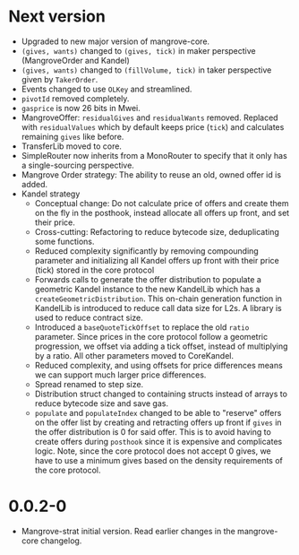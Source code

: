 # Next version

- Upgraded to new major version of mangrove-core.
- `(gives, wants)` changed to `(gives, tick)` in maker perspective (MangroveOrder and Kandel)
- `(gives, wants)` changed to `(fillVolume, tick)` in taker perspective given by `TakerOrder`.
- Events changed to use `OLKey` and streamlined.
- `pivotId` removed completely.
- `gasprice` is now 26 bits in Mwei.
- MangroveOffer: `residualGives` and `residualWants` removed. Replaced with `residualValues` which by default keeps price (`tick`) and calculates remaining `gives` like before.
- TransferLib moved to core.
- SimpleRouter now inherits from a MonoRouter to specify that it only has a single-sourcing perspective.
- Mangrove Order strategy: The ability to reuse an old, owned offer id is added.
- Kandel strategy
  - Conceptual change: Do not calculate price of offers and create them on the fly in the posthook, instead allocate all offers up front, and set their price.
  - Cross-cutting: Refactoring to reduce bytecode size, deduplicating some functions.
  - Reduced complexity significantly by removing compounding parameter and initializing all Kandel offers up front with their price (tick) stored in the core protocol
  - Forwards calls to generate the offer distribution to populate a geometric Kandel instance to the new KandelLib which has a `createGeometricDistribution`. This on-chain generation function in KandelLib is introduced to reduce call data size for L2s. A library is used to reduce contract size.
  - Introduced a `baseQuoteTickOffset` to replace the old `ratio` parameter. Since prices in the core protocol follow a geometric progression, we offset via adding a tick offset, instead of multiplying by a ratio. All other parameters moved to CoreKandel.
  - Reduced complexity, and using offsets for price differences means we can support much larger price differences.
  - Spread renamed to step size.
  - Distribution struct changed to containing structs instead of arrays to reduce bytecode size and save gas.
  - `populate` and `populateIndex` changed to be able to "reserve" offers on the offer list by creating and retracting offers up front if `gives` in the offer distribution is 0 for said offer. This is to avoid having to create offers during `posthook` since it is expensive and complicates logic. Note, since the core protocol does not accept 0 gives, we have to use a minimum gives based on the density requirements of the core protocol.

# 0.0.2-0

- Mangrove-strat initial version. Read earlier changes in the mangrove-core changelog.
